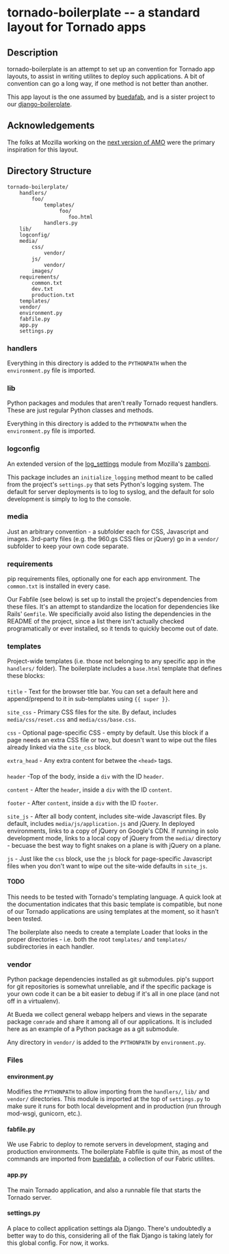 tornado-boilerplate -- a standard layout for Tornado apps
===============================================================================

## Description

tornado-boilerplate is an attempt to set up an convention for Tornado app
layouts, to assist in writing utilites to deploy such applications. A bit of
convention can go a long way, if one method is not better than another.

This app layout is the one assumed by [buedafab](https://github.com/bueda/ops),
and is a sister project to our
[django-boilerplate](https://github.com/bueda/django-boilerplate).

## Acknowledgements

The folks at Mozilla working on the [next version of AMO](https://github.com/jbalogh/zamboni)
were the primary inspiration for this layout.

## Directory Structure

    tornado-boilerplate/
        handlers/
            foo/
                templates/
                     foo/
                        foo.html
                handlers.py
        lib/
        logconfig/
        media/
            css/
                vendor/
            js/
                vendor/
            images/
        requirements/
            common.txt
            dev.txt
            production.txt
        templates/
        vendor/
        environment.py
        fabfile.py
        app.py
        settings.py

### handlers

Everything in this directory is added to the `PYTHONPATH` when the
`environment.py` file is imported.

### lib

Python packages and modules that aren't really Tornado request handlers. These
are just regular Python classes and methods.

Everything in this directory is added to the `PYTHONPATH` when the
`environment.py` file is imported.

### logconfig

An extended version of the
[log_settings](https://github.com/jbalogh/zamboni/blob/master/log_settings.py)
module from Mozilla's [zamboni](https://github.com/jbalogh/zamboni).

This package includes an `initialize_logging` method meant to be called from the
project's `settings.py` that sets Python's logging system. The default for
server deployments is to log to syslog, and the default for solo development is
simply to log to the console. 

### media

Just an arbitrary convention - a subfolder each for CSS, Javascript and images.
3rd-party files (e.g. the 960.gs CSS files or jQuery) go in a `vendor/`
subfolder to keep your own code separate.

### requirements

pip requirements files, optionally one for each app environment. The
`common.txt` is installed in every case.

Our Fabfile (see below) is set up to install the project's dependencies from
these files. It's an attempt to standardize the location for dependencies like
Rails' `Gemfile`. We specificially avoid also listing the dependencies in the
README of the project, since a list there isn't actually checked programatically
or ever installed, so it tends to quickly become out of date.

### templates

Project-wide templates (i.e. those not belonging to any specific app in the
`handlers/` folder). The boilerplate includes a `base.html` template that defines
these blocks:

#### <head>

`title` - Text for the browser title bar. You can set a default here and append/prepend to
it in sub-templates using `{{ super }}`.

`site_css` - Primary CSS files for the site. By defaut, includes `media/css/reset.css` and
`media/css/base.css`. 

`css` - Optional page-specific CSS - empty by default. Use this block if a page needs an extra CSS file
or two, but doesn't want to wipe out the files already linked via the `site_css`
block.

`extra_head` - Any extra content for betwee the `<head>` tags.

#### <body>

`header` -Top of the body, inside a `div` with the ID `header`.

`content` - After the `header`, inside a `div` with the ID `content`.

`footer` - After `content`, inside a `div` with the ID `footer`.

`site_js` - After all body content, includes site-wide Javascript files. By default,
includes `media/js/application.js` and jQuery. In deployed environments, links
to a copy of jQuery on Google's CDN. If running in solo development mode, links
to a local copy of jQuery from the `media/` directory - becuase the best way to
fight snakes on a plane is with jQuery on a plane.

`js` - Just like the `css` block, use the `js` block for page-specific Javascript files
when you don't want to wipe out the site-wide defaults in `site_js`.

#### TODO

This needs to be tested with Tornado's templating language. A quick
look at the documentation indicates that this basic template is compatible, but
none of our Tornado applications are using templates at the moment, so it hasn't
been tested.

The boilerplate also needs to create a template Loader that looks in the proper
directories - i.e. both the root `templates/` and `templates/` subdirectories in
each handler.

### vendor

Python package dependencies installed as git submodules. pip's support for git
repositories is somewhat unreliable, and if the specific package is your own
code it can be a bit easier to debug if it's all in one place (and not off in a
virtualenv). 

At Bueda we collect general webapp helpers and views in the separate package
`comrade` and share it among all of our applications. It is included here as an
example of a Python package as a git submodule.

Any directory in `vendor/` is added to the `PYTHONPATH` by `environment.py`.

### Files

#### environment.py

Modifies the `PYTHONPATH` to allow importing from the `handlers/`, `lib/` and
`vendor/` directories. This module is imported at the top of `settings.py` to
make sure it runs for both local development and in production (run through
mod-wsgi, gunicorn, etc.).

#### fabfile.py

We use Fabric to deploy to remote servers in development, staging and production
environments. The boilerplate Fabfile is quite thin, as most of the commands are
imported from [buedafab](https://github.com/bueda/ops), a collection of our
Fabric utilites.

#### app.py

The main Tornado application, and also a runnable file that starts the Tornado 
server.

#### settings.py

A place to collect application settings ala Django. There's undoubtedly a better
way to do this, considering all of the flak Django is taking lately for this
global config. For now, it works.
